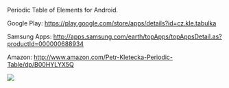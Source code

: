 Periodic Table of Elements for Android. 

Google Play: https://play.google.com/store/apps/details?id=cz.kle.tabulka

Samsung Apps: http://apps.samsung.com/earth/topApps/topAppsDetail.as?productId=000000688934

Amazon: http://www.amazon.com/Petr-Kletecka-Periodic-Table/dp/B00HYLYX5Q

<a href="http://kle.cz/tabulka/android">
	<img src="http://kle.cz/tabulka/android.png">
</a>
